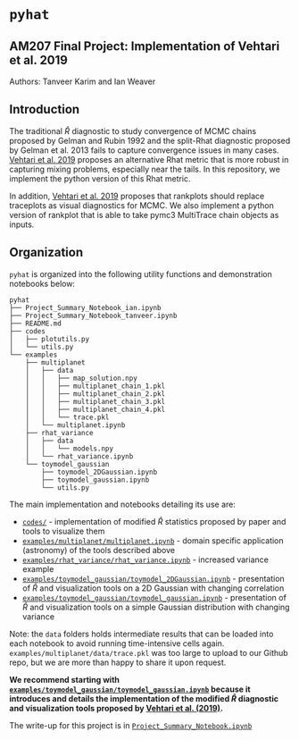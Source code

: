# `pyhat`
## AM207 Final Project: Implementation of Vehtari et al. 2019
Authors: Tanveer Karim and Ian Weaver

## Introduction
The traditional $\widehat R$ diagnostic to study convergence of MCMC chains proposed by
Gelman and Rubin 1992 and the split-Rhat diagnostic proposed by Gelman et al.
2013 fails to capture convergence issues in many cases. [Vehtari et al.
2019](https://arxiv.org/pdf/1903.08008.pdf) proposes an alternative Rhat metric
that is more robust in capturing mixing problems, especially near the tails. In
this repository, we implement the python version of this Rhat metric. 

In addition, [Vehtari et al. 2019](https://arxiv.org/pdf/1903.08008.pdf)
proposes that rankplots should replace traceplots as visual diagnostics for
MCMC. 
We also implement a python version of rankplot that is able to take pymc3
MultiTrace chain objects as inputs. 

## Organization
`pyhat` is organized into the following utility functions and demonstration
notebooks below:
```
pyhat
├── Project_Summary_Notebook_ian.ipynb
├── Project_Summary_Notebook_tanveer.ipynb
├── README.md
├── codes
│   ├── plotutils.py
│   └── utils.py
└── examples
    ├── multiplanet
    │   ├── data
    │   │   ├── map_solution.npy
    │   │   ├── multiplanet_chain_1.pkl
    │   │   ├── multiplanet_chain_2.pkl
    │   │   ├── multiplanet_chain_3.pkl
    │   │   ├── multiplanet_chain_4.pkl
    │   │   └── trace.pkl
    │   └── multiplanet.ipynb
    ├── rhat_variance
    │   ├── data
    │   │   └── models.npy
    │   └── rhat_variance.ipynb
    └── toymodel_gaussian
        ├── toymodel_2DGaussian.ipynb
        ├── toymodel_gaussian.ipynb
        └── utils.py
```

The main implementation and notebooks detailing its use are:
* [`codes/`](https://github.com/icweaver/pyhat/tree/master/codes) - implementation of modified $\widehat R$ statistics proposed by paper and tools to visualize them
* [`examples/multiplanet/multiplanet.ipynb`](https://github.com/icweaver/pyhat/blob/master/examples/multiplanet/multiplanet.ipynb) - domain specific application (astronomy) of the tools described above
* [`examples/rhat_variance/rhat_variance.ipynb`](https://github.com/icweaver/pyhat/blob/master/examples/rhat_variance/rhat_variance.ipynb) - increased variance example
* [`examples/toymodel_gaussian/toymodel_2DGaussian.ipynb`](https://github.com/icweaver/pyhat/blob/master/examples/toymodel_gaussian/toymodel_2DGaussian.ipynb) - presentation of $\widehat R$ and visualization tools on a 2D Gaussian with changing correlation
* [`examples/toymodel_gaussian/toymodel_gaussian.ipynb`](https://github.com/icweaver/pyhat/blob/master/examples/toymodel_gaussian/toymodel_gaussian.ipynb) - presentation of $\widehat R$ and visualization tools on a simple Gaussian distribution with changing variance

Note: the `data` folders holds intermediate results that can be loaded into each
notebook to avoid running time-intensive cells again.
`examples/multiplanet/data/trace.pkl` was too large to upload to our Github
repo, but we are more than happy to share it upon request.

**We recommend starting with
[`examples/toymodel_gaussian/toymodel_gaussian.ipynb`](https://github.com/icweaver/pyhat/blob/master/examples/toymodel_gaussian/toymodel_gaussian.ipynb) because it introduces
and details the implementation of the modified $\widehat R$ diagnostic and
visualization tools proposed by [Vehtari et al.
(2019)](https://ui.adsabs.harvard.edu/abs/2019arXiv190308008V/abstract).**

The write-up for this project is in [`Project_Summary_Notebook.ipynb`](https://github.com/icweaver/pyhat/blob/master/Project_Summary_Notebook.ipynb)
